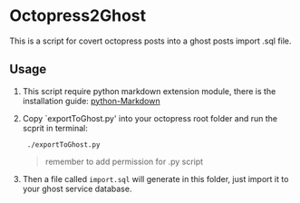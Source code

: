 Octopress2Ghost
===============
This is a script for covert octopress posts into a ghost posts import .sql file. 

## Usage

1. This script require python markdown extension module, there is the installation guide: [python-Markdown](http://pythonhosted.org//Markdown/install.html)

2. Copy `exportToGhost.py' into your octopress root folder and run the scprit in terminal:

		./exportToGhost.py
	
	> remember to add permission for .py script

3. Then a file called `import.sql` will generate in this folder, just import it to your ghost service database.